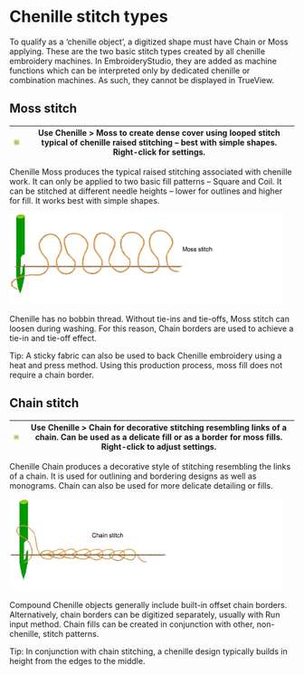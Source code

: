 # Chenille stitch types

To qualify as a ‘chenille object’, a digitized shape must have Chain or Moss applying. These are the two basic stitch types created by all chenille embroidery machines. In EmbroideryStudio, they are added as machine functions which can be interpreted only by dedicated chenille or combination machines. As such, they cannot be displayed in TrueView.

## Moss stitch

| ![Moss.png](assets/Moss.png) | Use Chenille > Moss to create dense cover using looped stitch typical of chenille raised stitching – best with simple shapes. Right-click for settings. |
| ---------------------------- | ------------------------------------------------------------------------------------------------------------------------------------------------------- |

Chenille Moss produces the typical raised stitching associated with chenille work. It can only be applied to two basic fill patterns – Square and Coil. It can be stitched at different needle heights – lower for outlines and higher for fill. It works best with simple shapes.

![moss-stitch.png](assets/moss-stitch.png)

Chenille has no bobbin thread. Without tie-ins and tie-offs, Moss stitch can loosen during washing. For this reason, Chain borders are used to achieve a tie-in and tie-off effect.

Tip: A sticky fabric can also be used to back Chenille embroidery using a heat and press method. Using this production process, moss fill does not require a chain border.

## Chain stitch

| ![Chain.png](assets/Chain.png) | Use Chenille > Chain for decorative stitching resembling links of a chain. Can be used as a delicate fill or as a border for moss fills. Right-click to adjust settings. |
| ------------------------------ | ------------------------------------------------------------------------------------------------------------------------------------------------------------------------ |

Chenille Chain produces a decorative style of stitching resembling the links of a chain. It is used for outlining and bordering designs as well as monograms. Chain can also be used for more delicate detailing or fills.

![chain-stitch.png](assets/chain-stitch.png)

Compound Chenille objects generally include built-in offset chain borders. Alternatively, chain borders can be digitized separately, usually with Run input method. Chain fills can be created in conjunction with other, non-chenille, stitch patterns.

Tip: In conjunction with chain stitching, a chenille design typically builds in height from the edges to the middle.
